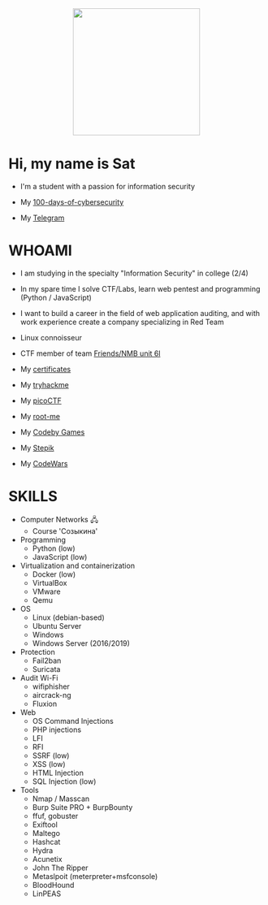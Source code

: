 <div id="header" align="center">
  <img src="https://media.giphy.com/media/v1.Y2lkPTc5MGI3NjExYjc2NmQ4YzZjZTg5NDQ4YTQ5YTMwMzAxM2RhZWNiM2JkZjYzMGIxNSZlcD12MV9pbnRlcm5hbF9naWZzX2dpZklkJmN0PWc/UFGj6EYw5JhMQ/giphy.gif" width="250"/>
</div>

# Hi, my name is Sat
- I'm a student with a passion for information security  
                                                        
- My [100-days-of-cybersecurity](https://github.com/Sat-0x/100-days-of-Information-Security)

- My [Telegram](https://t.me/Sat_0x)
# WHOAMI
- I am studying in the specialty "Information Security" in college (2/4)

- In my spare time I solve CTF/Labs, learn web pentest and programming (Python / JavaScript)
- I want to build a career in the field of web application auditing, and with work experience create a company specializing in Red Team
- Linux connoisseur

- CTF member of team [Friends/NMB unit 6l](https://ctftime.org/team/206982)

- My [certificates](https://github.com/Sat-0x/Portfolio)
- My [tryhackme](https://tryhackme.com/profile)  
- My [picoCTF](https://play.picoctf.org/users/Sat-0x)
- My [root-me](https://www.root-me.org/Sat)
- My [Codeby Games](Sat0x)
- My [Stepik](https://stepik.org/users/596971702/profile)
- My [CodeWars](https://www.codewars.com/users/Sat-0x)



# SKILLS
- Computer Networks 🖧
  - Course 'Созыкина'
- Programming 
   - Python (low)
   - JavaScript (low)
- Virtualization and containerization
   - Docker (low)
   - VirtualBox
   - VMware
   - Qemu
 - OS
    - Linux (debian-based)
    - Ubuntu Server
    - Windows
    - Windows Server (2016/2019)
- Protection
    - Fail2ban
    - Suricata
- Audit Wi-Fi
  - wifiphisher
  - aircrack-ng
  - Fluxion
- Web
  - OS Command Injections
  - PHP injections
  - LFI
  - RFI
  - SSRF (low)
  - XSS (low)
  - HTML Injection
  - SQL Injection (low)
- Tools
  - Nmap / Masscan
  - Burp Suite PRO + BurpBounty
  - ffuf, gobuster
  - Exiftool
  - Maltego
  - Hashcat
  - Hydra
  - Acunetix
  - John The Ripper
  - Metaslpoit (meterpreter+msfconsole)
  - BloodHound
  - LinPEAS


<!---
Sat-0x/Sat-0x is a ✨ special ✨ repository because its `README.md` (this file) appears on your GitHub profile.
You can click the Preview link to take a look at your changes.
--->
